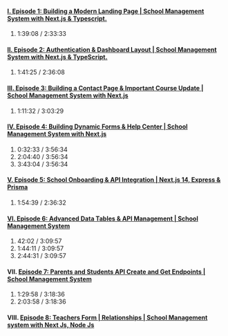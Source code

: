 #### [I. Episode 1: Building a Modern Landing Page | School Management System with Next.js & Typescript.](https://www.youtube.com/watch?v=TCJmdZutomI)

1. 1:39:08 / 2:33:33

#### [II. Episode 2: Authentication & Dashboard Layout | School Management System with Next.js & TypeScript.](https://www.youtube.com/watch?v=MaXWYRa1Ydc)

1. 1:41:25 / 2:36:08

#### [III. Episode 3: Building a Contact Page & Important Course Update | School Management System with Next.js](https://www.youtube.com/watch?v=dgzAu7zA0fM&t=7518s)

1. 1:11:32 / 3:03:29

#### [IV. Episode 4: Building Dynamic Forms & Help Center | School Management System with Next.js](https://www.youtube.com/watch?v=GgRBvaUzTXU&t=10843s)

1. 0:32:33 / 3:56:34
2. 2:04:40 / 3:56:34
3. 3:43:04 / 3:56:34

#### [V. Episode 5: School Onboarding & API Integration | Next.js 14, Express & Prisma](https://www.youtube.com/watch?v=UHgWILMmIoI&list=PLDn5_2K0bUmdBYPLTbyba8vH7Wz7F87Qu&index=5)

1. 1:54:39 / 2:36:32

#### [VI. Episode 6: Advanced Data Tables & API Management | School Management System](https://www.youtube.com/watch?v=CK1BJEglgM4&list=PLDn5_2K0bUmdBYPLTbyba8vH7Wz7F87Qu&index=4)

1. 42:02 / 3:09:57
2. 1:44:11 / 3:09:57
3. 2:44:31 / 3:09:57

#### VII. [Episode 7: Parents and Students API Create and Get Endpoints | School Management System](https://www.youtube.com/watch?v=BgIcAan2W_E&list=PLDn5_2K0bUmdBYPLTbyba8vH7Wz7F87Qu&index=3)

1. 1:29:58 / 3:18:36
2. 2:03:58 / 3:18:36

#### VIII. [Episode 8: Teachers Form | Relationships | School Management system with Next Js, Node Js](https://www.youtube.com/watch?v=_ojbI3iAZcE&list=PLDn5_2K0bUmdBYPLTbyba8vH7Wz7F87Qu&index=2)
